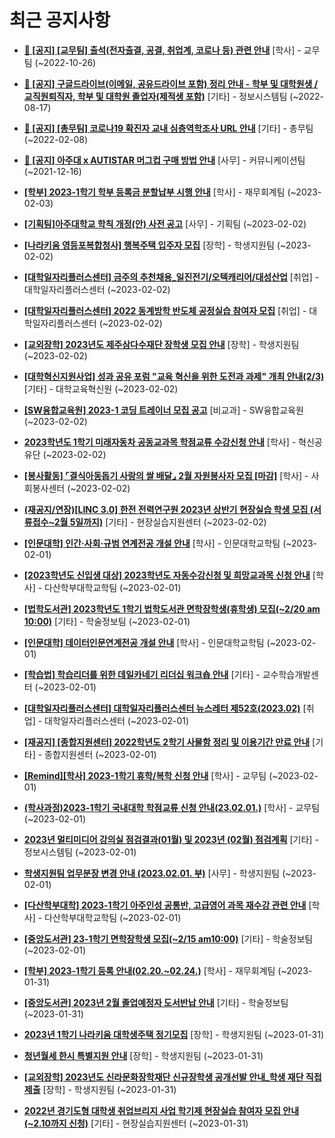 # 최근 공지사항

* **[📌 [공지] [교무팀] 출석(전자출결, 공결, 취업계, 코로나 등) 관련 안내](http://ajou.ac.kr/kr/ajou/notice.do?mode=view&amp;articleNo=205552&amp;article.offset=0&amp;articleLimit=30)**
 [학사] - 교무팀 (~2022-10-26)

* **[📌 [공지] 구글드라이브(이메일, 공유드라이브 포함) 정리 안내 - 학부 및 대학원생 / 교직원퇴직자, 학부 및 대학원 졸업자(제적생 포함)](http://ajou.ac.kr/kr/ajou/notice.do?mode=view&amp;articleNo=202858&amp;article.offset=0&amp;articleLimit=30)**
 [기타] - 정보시스템팀 (~2022-08-17)

* **[📌 [공지] [총무팀] 코로나19 확진자 교내 심층역학조사 URL 안내](http://ajou.ac.kr/kr/ajou/notice.do?mode=view&amp;articleNo=180493&amp;article.offset=0&amp;articleLimit=30)**
 [기타] - 총무팀 (~2022-02-08)

* **[📌 [공지] 아주대 x AUTISTAR 머그컵 구매 방법 안내](http://ajou.ac.kr/kr/ajou/notice.do?mode=view&amp;articleNo=147976&amp;article.offset=0&amp;articleLimit=30)**
 [사무] - 커뮤니케이션팀 (~2021-12-16)

* **[[학부] 2023-1학기 학부 등록금 분할납부 시행 안내](http://ajou.ac.kr/kr/ajou/notice.do?mode=view&amp;articleNo=210273&amp;article.offset=0&amp;articleLimit=30)**
 [학사] - 재무회계팀 (~2023-02-03)

* **[[기획팀]아주대학교 학칙 개정(안) 사전 공고](http://ajou.ac.kr/kr/ajou/notice.do?mode=view&amp;articleNo=210259&amp;article.offset=0&amp;articleLimit=30)**
 [사무] - 기획팀 (~2023-02-02)

* **[[나라키움 영등포복합청사] 행복주택 입주자 모집](http://ajou.ac.kr/kr/ajou/notice.do?mode=view&amp;articleNo=210256&amp;article.offset=0&amp;articleLimit=30)**
 [장학] - 학생지원팀 (~2023-02-02)

* **[[대학일자리플러스센터] 금주의 추천채용_일진전기/오텍캐리어/대성산업](http://ajou.ac.kr/kr/ajou/notice.do?mode=view&amp;articleNo=210254&amp;article.offset=0&amp;articleLimit=30)**
 [취업] - 대학일자리플러스센터 (~2023-02-02)

* **[[대학일자리플러스센터] 2022 동계방학 반도체 공정실습 참여자 모집](http://ajou.ac.kr/kr/ajou/notice.do?mode=view&amp;articleNo=210253&amp;article.offset=0&amp;articleLimit=30)**
 [취업] - 대학일자리플러스센터 (~2023-02-02)

* **[[교외장학] 2023년도 제주삼다수재단 장학생 모집 안내](http://ajou.ac.kr/kr/ajou/notice.do?mode=view&amp;articleNo=210245&amp;article.offset=0&amp;articleLimit=30)**
 [장학] - 학생지원팀 (~2023-02-02)

* **[[대학혁신지원사업] 성과 공유 포럼 &quot;교육 혁신을 위한 도전과 과제&quot; 개최 안내(2/3)](http://ajou.ac.kr/kr/ajou/notice.do?mode=view&amp;articleNo=210241&amp;article.offset=0&amp;articleLimit=30)**
 [기타] - 대학교육혁신원 (~2023-02-02)

* **[[SW융합교육원] 2023-1 코딩 트레이너 모집 공고](http://ajou.ac.kr/kr/ajou/notice.do?mode=view&amp;articleNo=210238&amp;article.offset=0&amp;articleLimit=30)**
 [비교과] - SW융합교육원 (~2023-02-02)

* **[2023학년도 1학기 미래자동차 공동교과목 학점교류 수강신청 안내](http://ajou.ac.kr/kr/ajou/notice.do?mode=view&amp;articleNo=210237&amp;article.offset=0&amp;articleLimit=30)**
 [학사] - 혁신공유단 (~2023-02-02)

* **[[봉사활동] ⌜결식아동돕기 사랑의 쌀 배달⌟ 2월 자원봉사자 모집 [마감]](http://ajou.ac.kr/kr/ajou/notice.do?mode=view&amp;articleNo=210232&amp;article.offset=0&amp;articleLimit=30)**
 [학사] - 사회봉사센터 (~2023-02-02)

* **[(재공지/연장)[LINC 3.0] 한전 전력연구원 2023년 상반기 현장실습 학생 모집 (서류접수~2월 5일까지)](http://ajou.ac.kr/kr/ajou/notice.do?mode=view&amp;articleNo=210227&amp;article.offset=0&amp;articleLimit=30)**
 [기타] - 현장실습지원센터 (~2023-02-02)

* **[[인문대학] 인간·사회·규범 연계전공 개설 안내](http://ajou.ac.kr/kr/ajou/notice.do?mode=view&amp;articleNo=210213&amp;article.offset=0&amp;articleLimit=30)**
 [학사] - 인문대학교학팀 (~2023-02-01)

* **[[2023학년도 신입생 대상] 2023학년도 자동수강신청 및 희망교과목 신청 안내](http://ajou.ac.kr/kr/ajou/notice.do?mode=view&amp;articleNo=210212&amp;article.offset=0&amp;articleLimit=30)**
 [학사] - 다산학부대학교학팀 (~2023-02-01)

* **[[법학도서관] 2023학년도 1학기 법학도서관 면학장학생(휴학생) 모집(~2/20 am 10:00)](http://ajou.ac.kr/kr/ajou/notice.do?mode=view&amp;articleNo=210204&amp;article.offset=0&amp;articleLimit=30)**
 [기타] - 학술정보팀 (~2023-02-01)

* **[[인문대학] 데이터인문연계전공 개설 안내](http://ajou.ac.kr/kr/ajou/notice.do?mode=view&amp;articleNo=210203&amp;article.offset=0&amp;articleLimit=30)**
 [학사] - 인문대학교학팀 (~2023-02-01)

* **[[학습법] 학습리더를 위한 데일카네기 리더십 워크숍 안내](http://ajou.ac.kr/kr/ajou/notice.do?mode=view&amp;articleNo=210201&amp;article.offset=0&amp;articleLimit=30)**
 [기타] - 교수학습개발센터 (~2023-02-01)

* **[[대학일자리플러스센터] 대학일자리플러스센터 뉴스레터 제52호(2023.02)](http://ajou.ac.kr/kr/ajou/notice.do?mode=view&amp;articleNo=210200&amp;article.offset=0&amp;articleLimit=30)**
 [취업] - 대학일자리플러스센터 (~2023-02-01)

* **[[재공지] [종합지원센터] 2022학년도 2학기 사물함 정리 및 이용기간 만료 안내](http://ajou.ac.kr/kr/ajou/notice.do?mode=view&amp;articleNo=210198&amp;article.offset=0&amp;articleLimit=30)**
 [기타] - 종합지원센터 (~2023-02-01)

* **[[Remind][학사] 2023-1학기 휴학/복학 신청 안내](http://ajou.ac.kr/kr/ajou/notice.do?mode=view&amp;articleNo=210189&amp;article.offset=0&amp;articleLimit=30)**
 [학사] - 교무팀 (~2023-02-01)

* **[(학사과정)2023-1학기 국내대학 학점교류 신청 안내(23.02.01.)](http://ajou.ac.kr/kr/ajou/notice.do?mode=view&amp;articleNo=210180&amp;article.offset=0&amp;articleLimit=30)**
 [학사] - 교무팀 (~2023-02-01)

* **[2023년 멀티미디어 강의실 점검결과(01월) 및 2023년 (02월) 점검계획](http://ajou.ac.kr/kr/ajou/notice.do?mode=view&amp;articleNo=210176&amp;article.offset=0&amp;articleLimit=30)**
 [기타] - 정보시스템팀 (~2023-02-01)

* **[학생지원팀 업무분장 변경 안내 (2023.02.01. 부)](http://ajou.ac.kr/kr/ajou/notice.do?mode=view&amp;articleNo=210166&amp;article.offset=0&amp;articleLimit=30)**
 [사무] - 학생지원팀 (~2023-02-01)

* **[[다산학부대학] 2023-1학기 아주인성 공통반, 고급영어 과목 재수강 관련 안내](http://ajou.ac.kr/kr/ajou/notice.do?mode=view&amp;articleNo=210164&amp;article.offset=0&amp;articleLimit=30)**
 [학사] - 다산학부대학교학팀 (~2023-02-01)

* **[[중앙도서관] 23-1학기 면학장학생 모집(~2/15 am10:00)](http://ajou.ac.kr/kr/ajou/notice.do?mode=view&amp;articleNo=210162&amp;article.offset=0&amp;articleLimit=30)**
 [기타] - 학술정보팀 (~2023-02-01)

* **[[학부] 2023-1학기 등록 안내(02.20.~02.24.)](http://ajou.ac.kr/kr/ajou/notice.do?mode=view&amp;articleNo=210157&amp;article.offset=0&amp;articleLimit=30)**
 [학사] - 재무회계팀 (~2023-01-31)

* **[[중앙도서관] 2023년 2월 졸업예정자 도서반납 안내](http://ajou.ac.kr/kr/ajou/notice.do?mode=view&amp;articleNo=210151&amp;article.offset=0&amp;articleLimit=30)**
 [기타] - 학술정보팀 (~2023-01-31)

* **[2023년 1학기 나라키움 대학생주택 정기모집](http://ajou.ac.kr/kr/ajou/notice.do?mode=view&amp;articleNo=210143&amp;article.offset=0&amp;articleLimit=30)**
 [장학] - 학생지원팀 (~2023-01-31)

* **[청년월세 한시 특별지원 안내](http://ajou.ac.kr/kr/ajou/notice.do?mode=view&amp;articleNo=210142&amp;article.offset=0&amp;articleLimit=30)**
 [장학] - 학생지원팀 (~2023-01-31)

* **[[교외장학] 2023년도 신라문화장학재단 신규장학생 공개선발 안내_학생 재단 직접 제출](http://ajou.ac.kr/kr/ajou/notice.do?mode=view&amp;articleNo=210138&amp;article.offset=0&amp;articleLimit=30)**
 [장학] - 학생지원팀 (~2023-01-31)

* **[2022년 경기도형 대학생 취업브리지 사업 학기제 현장실습 참여자 모집 안내(~2.10까지 신청)](http://ajou.ac.kr/kr/ajou/notice.do?mode=view&amp;articleNo=210128&amp;article.offset=0&amp;articleLimit=30)**
 [기타] - 현장실습지원센터 (~2023-01-31)
